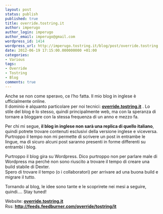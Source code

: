 ```yaml
---
layout: post
status: publish
published: true
title: override.tostring.it
author: imperugo
author_login: imperugo
author_email: imperugo@gmail.com
wordpress_id: 1414
wordpress_url: http://imperugo.tostring.it/blog/post/override.tostring.it/
date: 2012-06-19 17:15:00.000000000 +01:00
categories:
- Various
tags:
- Override
- Tostring
- Blog
comments: true
---
```

<p>Anche se non come speravo, ce l’ho fatta. Il mio blog in inglese è ufficialmente online.    <br />Il dominio è alquanto particolare per noi tecnici: <a title="English Blog" href="http://override.tostring.it/" target="_blank"><strong>override.tostring.it</strong></a> . Lo stile del blog è lo stesso, quindi principalmente web, ma con la speranza di tornare a bloggare con la stessa frequenza di un anno e mezzo fa.</p>  <p>Per chi mi segue, <strong>il blog in inglese non sarà una replica di quello italiano</strong>, quindi potrete trovare contenuti esclusivi della versione inglese e viceversa.    <br />Purtroppo il tempo non mi permette di scrivere un post in entrambe le lingue, ma di sicuro alcuni post saranno presenti in forme differenti su entrambi i blog.</p>  <p>Purtroppo il blog gira su Wordpress. Dico purtroppo non per parlare male di Wordpress ma perché non sono riuscito a trovare il tempo di creare una build stabile di Dexter.   <br />Spero di trovare il tempo (o i collaboratori) per arrivare ad una buona build e migrare il tutto.</p>  <p>Tornando al blog, le idee sono tante e le scoprirete nei mesi a seguire, quindi…. Stay tuned!</p>  <p>Website: <a title="English Blog" href="http://override.tostring.it/" target="_blank"><strong>override.tostring.it</strong></a>    <br />Rss: <a href="http://feeds.feedburner.com/override/tostring/it"><strong>http://feeds.feedburner.com/override/tostring/it</strong></a></p>

